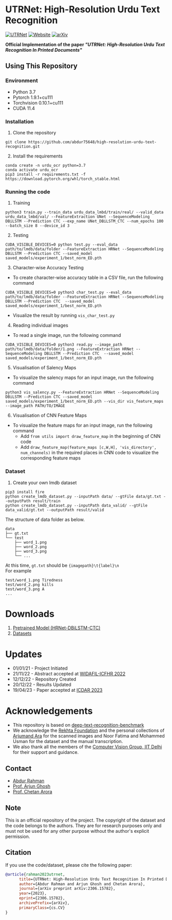 # UTRNet: High-Resolution Urdu Text Recognition

[![UTRNet](https://img.shields.io/badge/UTRNet:%20High--Resolution%20Urdu%20Text%20Recognition-blueviolet?logo=github&style=flat-square)](https://github.com/abdur75648/UTRNet-High-Resolution-Urdu-Text-Recognition)
[![Website](https://img.shields.io/badge/Website-Visit%20Here-brightgreen?style=flat-square)](https://abdur75648.github.io/UTRNet/)
[![arXiv](https://img.shields.io/badge/arXiv-2306.15782-darkred.svg)](https://arxiv.org/abs/2306.15782)

**Official Implementation of the paper *"UTRNet: High-Resolution Urdu Text Recognition In Printed Documents"***

## Using This Repository
### Environment
* Python 3.7
* Pytorch 1.9.1+cu111
* Torchvision 0.10.1+cu111
* CUDA 11.4

### Installation
1. Clone the repository
```
git clone https://github.com/abdur75648/high-resolution-urdu-text-recognition.git
```

2. Install the requirements
```
conda create -n urdu_ocr python=3.7
conda activate urdu_ocr
pip3 install -r requirements.txt -f https://download.pytorch.org/whl/torch_stable.html
```

### Running the code

1. Training
```
python3 train.py --train_data urdu_data_lmbd/train/real/ --valid_data urdu_data_lmbd/val/ --FeatureExtraction UNet --SequenceModeling DBiLSTM --Prediction CTC --exp_name UNet_DBiLSTM_CTC --num_epochs 100 --batch_size 8 --device_id 3

```

2. Testing
```
CUDA_VISIBLE_DEVICES=0 python test.py --eval_data path/to/lmdb/data/folder --FeatureExtraction HRNet --SequenceModeling DBiLSTM --Prediction CTC --saved_model saved_models/experiment_1/best_norm_ED.pth
```

3. Character-wise Accuracy Testing
* To create character-wise accuracy table in a CSV file, run the following command

```
CUDA_VISIBLE_DEVICES=0 python3 char_test.py --eval_data path/to/lmdb/data/folder --FeatureExtraction HRNet --SequenceModeling DBiLSTM --Prediction CTC  --saved_model saved_models/experiment_1/best_norm_ED.pth
```

* Visualize the result by running ```vis_char_test.py```

4. Reading individual images
* To read a single image, run the following command

```
CUDA_VISIBLE_DEVICES=0 python3 read.py --image_path path/to/lmdb/data/folder/1.png --FeatureExtraction HRNet --SequenceModeling DBiLSTM --Prediction CTC  --saved_model saved_models/experiment_1/best_norm_ED.pth
```

5. Visualisation of Salency Maps

* To visualize the salency maps for an input image, run the following command

```
python3 vis_salency.py --FeatureExtraction HRNet --SequenceModeling DBiLSTM --Prediction CTC --saved_model saved_models/experiment_1/best_norm_ED.pth --vis_dir vis_feature_maps --image_path PATH/TO/IMAGE
```

6. Visualisation of CNN Feature Maps

* To visualize the feature maps for an input image, run the following command
    * Add ```from utils import draw_feature_map``` in the beginning of CNN code
    * Add ```draw_feature_map(feature_maps [c,W,H], 'vis_directory', num_channels)``` in the required places in CNN code to visualize the corresponding feature maps

### Dataset
1. Create your own lmdb dataset
```
pip3 install fire
python create_lmdb_dataset.py --inputPath data/ --gtFile data/gt.txt --outputPath result/train
python create_lmdb_dataset.py --inputPath data_valid/ --gtFile data_valid/gt.txt --outputPath result/valid
```
The structure of data folder as below.
```
data
├── gt.txt
└── test
    ├── word_1.png
    ├── word_2.png
    ├── word_3.png
    └── ...
```
At this time, `gt.txt` should be `{imagepath}\t{label}\n` <br>
For example
```
test/word_1.png Tiredness
test/word_2.png kills
test/word_3.png A
...
```

# Downloads
1. [Pretrained Model (HRNet-DBiLSTM-CTC)](https://csciitd-my.sharepoint.com/:f:/g/personal/ch7190150_iitd_ac_in/EorhOvQ8q3BLnLqQxtHTztYBReaibafGDOV-B1f4BU9jAQ?e=QceL03)
2. [Datasets](https://csciitd-my.sharepoint.com/:f:/g/personal/ch7190150_iitd_ac_in/EvUxfO15G_JPp0sAod6t0JgBaibJg4JvVqqRTqlw-pPb4w?e=zNnV8E)


# Updates
* 01/01/21 - Project Initiated
* 21/11/22 - Abstract accepted at [WIDAFIL-ICFHR 2022](https://icfhr2022.org/wtc.php)
* 12/12/22 - Repository Created
* 20/12/22 - Results Updated
* 19/04/23 - Paper accepted at [ICDAR 2023](https://icdar2023.org/)

# Acknowledgements
* This repository is based on [deep-text-recognition-benchmark](https://github.com/clovaai/deep-text-recognition-benchmark)
* We acknowledge the [Rekhta Foundation](https://rekhtafoundation.org/) and the personal collections of [Arjumand Ara](https://du-in.academia.edu/ArjumandAra) for the scanned images and Noor Fatima and Mohammed Usman for the dataset and the manual transcription.
* We also thank all the members of the [Computer Vision Group, IIT Delhi](https://vision-iitd.github.io/) for their support and guidance.

## Contact
* [Abdur Rahman](https://www.linkedin.com/in/abdur-rahman-0b84341a0/)
* [Prof. Arjun Ghosh](https://web.iitd.ac.in/~arjunghosh/)
* [Prof. Chetan Arora](https://www.cse.iitd.ac.in/~chetan/)

## Note
This is an official repository of the project. The copyright of the dataset and the code belongs to the authors. They are for research purposes only and must not be used for any other purpose without the author's explicit permission.

## Citation
If you use the code/dataset, please cite the following paper:

```BibTeX
@article{rahman2023utrnet,
      title={UTRNet: High-Resolution Urdu Text Recognition In Printed Documents}, 
      author={Abdur Rahman and Arjun Ghosh and Chetan Arora},
      journal={arXiv preprint arXiv:2306.15782},
      year={2023},
      eprint={2306.15782},
      archivePrefix={arXiv},
      primaryClass={cs.CV}
}
```

